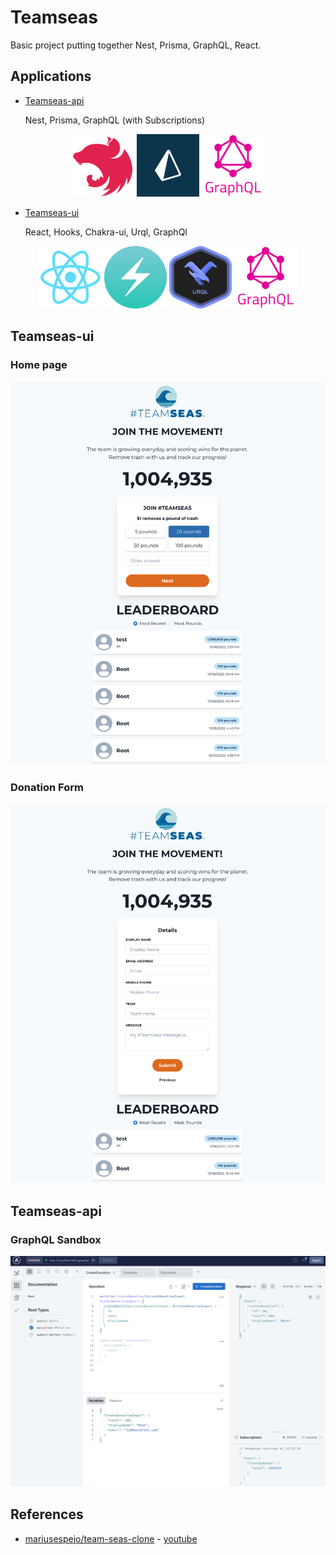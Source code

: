 # Teamseas

Basic project putting together Nest, Prisma, GraphQL, React.

## Applications

* [Teamseas-api](./teamseas-api/README.md)

    Nest, Prisma, GraphQL (with Subscriptions)

<p align="center">
  <a href="http://nestjs.com/" target="blank"><img src="./teamseas-api/logos/nestjs-logo.svg" width="100" alt="Nest Logo"/></a>
  <a href="https://www.prisma.io/" target="blank"><img src="./teamseas-api/logos/prisma-logo.webp" width="100" alt="Prisma Logo"/></a>
  <a href="https://graphql.org/" target="blank"><img src="./teamseas-ui/logos/graphql-logo.png" width="100" alt="GraphQl logo"/></a>
</p>

* [Teamseas-ui](./teamseas-ui/README.md)

    React, Hooks, Chakra-ui, Urql, GraphQl

<p align="center">
    <a href="https://reactjs.org/" target="blank"><img src="./teamseas-ui/logos/react-logo.png" width="100" alt="React logo"/></a>
    <a href="https://chakra-ui.com/" target="blank"><img src="./teamseas-ui/logos/chakra-logo.jpeg" width="100" alt="Mui logo"/></a>
    <a href="https://formidable.com/open-source/urql/" target="blank"><img src="./teamseas-ui/logos/urql-logo.png" width="100" alt="Urql logo"/></a>
    <a href="https://graphql.org/" target="blank"><img src="./teamseas-ui/logos/graphql-logo.png" width="100" alt="GraphQl logo"/></a>
</p>

## Teamseas-ui
### Home page

![List](./teamseas-ui/images/teamseas-ui-main.png)

###  Donation Form

![List](./teamseas-ui/images/teamseas-ui-details.png)

## Teamseas-api
### GraphQL Sandbox

![List](./teamseas-api/images/teamseas-api-graphql-sandbox.png)

## References

* [mariusespejo/team-seas-clone](https://github.com/mariusespejo/team-seas-clone) - [youtube](https://www.youtube.com/watch?v=lddaR8Y-gko)